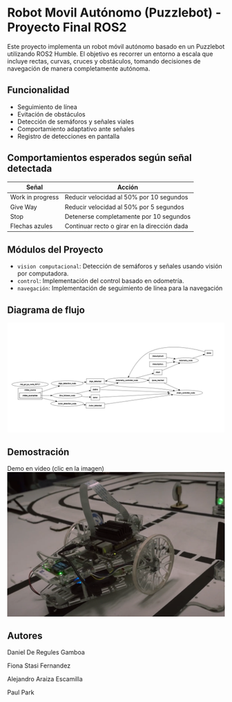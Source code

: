 # Robot Movil Autónomo (Puzzlebot) - Proyecto Final ROS2

Este proyecto implementa un robot móvil autónomo basado en un Puzzlebot utilizando ROS2 Humble. El objetivo es recorrer un entorno a escala que incluye rectas, curvas, cruces y obstáculos, tomando decisiones de navegación de manera completamente autónoma.

## Funcionalidad

- Seguimiento de línea
- Evitación de obstáculos
- Detección de semáforos y señales viales
- Comportamiento adaptativo ante señales
- Registro de detecciones en pantalla

## Comportamientos esperados según señal detectada

| Señal             | Acción                                      |
|-------------------|---------------------------------------------|
| Work in progress  | Reducir velocidad al 50% por 10 segundos    |
| Give Way          | Reducir velocidad al 50% por 5 segundos     |
| Stop              | Detenerse completamente por 10 segundos     |
| Flechas azules    | Continuar recto o girar en la dirección dada|

## Módulos del Proyecto

- `vision computacional`: Detección de semáforos y señales usando visión por computadora.
- `control`: Implementación del control basado en odometría.
- `navegación`: Implementación de seguimiento de línea para la navegación

## Diagrama de flujo
![Diagrama de nodos](rqt_graph.jpeg)

## Demostración
Demo en video (clic en la imagen) 
[![Video](demo_preview.png)](https://www.youtube.com/watch?v=YKtL7-yI7R0)

## Autores

Daniel De Regules Gamboa

Fiona Stasi Fernandez

Alejandro Araiza Escamilla

Paul Park
